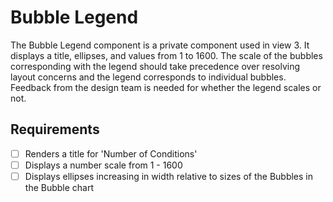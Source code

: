 # Bubble Legend

The Bubble Legend component is a private component used in view 3. It displays a title, ellipses,
and values from 1 to 1600. The scale of the bubbles corresponding with the legend should take
precedence over resolving layout concerns and the legend corresponds to individual bubbles.
Feedback from the design team is needed for whether the legend scales or not.

## Requirements

* [ ] Renders a title for 'Number of Conditions'
* [ ] Displays a number scale from 1 - 1600
* [ ] Displays ellipses increasing in width relative to sizes of the Bubbles in the Bubble chart
